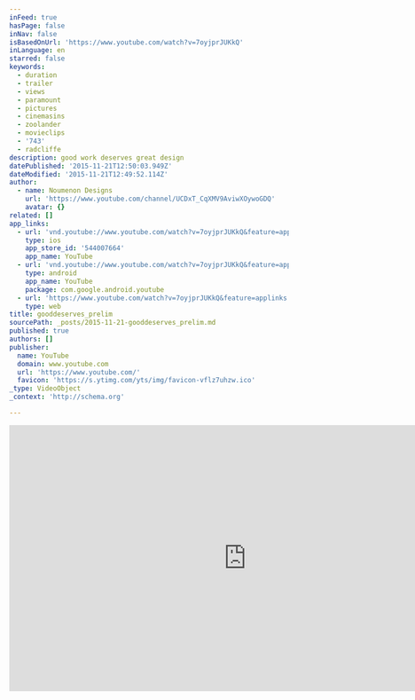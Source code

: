 ```yaml
---
inFeed: true
hasPage: false
inNav: false
isBasedOnUrl: 'https://www.youtube.com/watch?v=7oyjprJUKkQ'
inLanguage: en
starred: false
keywords:
  - duration
  - trailer
  - views
  - paramount
  - pictures
  - cinemasins
  - zoolander
  - movieclips
  - '743'
  - radcliffe
description: good work deserves great design
datePublished: '2015-11-21T12:50:03.949Z'
dateModified: '2015-11-21T12:49:52.114Z'
author:
  - name: Noumenon Designs
    url: 'https://www.youtube.com/channel/UCDxT_CqXMV9AviwXOywoGDQ'
    avatar: {}
related: []
app_links:
  - url: 'vnd.youtube://www.youtube.com/watch?v=7oyjprJUKkQ&feature=applinks'
    type: ios
    app_store_id: '544007664'
    app_name: YouTube
  - url: 'vnd.youtube://www.youtube.com/watch?v=7oyjprJUKkQ&feature=applinks'
    type: android
    app_name: YouTube
    package: com.google.android.youtube
  - url: 'https://www.youtube.com/watch?v=7oyjprJUKkQ&feature=applinks'
    type: web
title: gooddeserves_prelim
sourcePath: _posts/2015-11-21-gooddeserves_prelim.md
published: true
authors: []
publisher:
  name: YouTube
  domain: www.youtube.com
  url: 'https://www.youtube.com/'
  favicon: 'https://s.ytimg.com/yts/img/favicon-vflz7uhzw.ico'
_type: VideoObject
_context: 'http://schema.org'

---
```

<iframe src="https://cdn.embedly.com/widgets/media.html?src=https%3A%2F%2Fwww.youtube.com%2Fembed%2F7oyjprJUKkQ%3Ffeature%3Doembed&amp;url=https%3A%2F%2Fwww.youtube.com%2Fwatch%3Fv%3D7oyjprJUKkQ&amp;image=https%3A%2F%2Fi.ytimg.com%2Fvi%2F7oyjprJUKkQ%2Fhqdefault.jpg&amp;key=b7d04c9b404c499eba89ee7072e1c4f7&amp;type=text%2Fhtml&amp;schema=youtube" width="854" height="480" scrolling="no" frameborder="0" allowfullscreen="allowfullscreen" style=""></iframe>